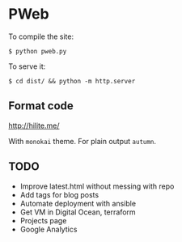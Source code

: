 PWeb
====

To compile the site:

    $ python pweb.py

To serve it:

    $ cd dist/ && python -m http.server

Format code
-----------

http://hilite.me/

With `monokai` theme. For plain output `autumn`.

TODO
----
- Improve latest.html without messing with repo
- Add tags for blog posts
- Automate deployment with ansible
- Get VM in Digital Ocean, terraform
- Projects page
- Google Analytics
